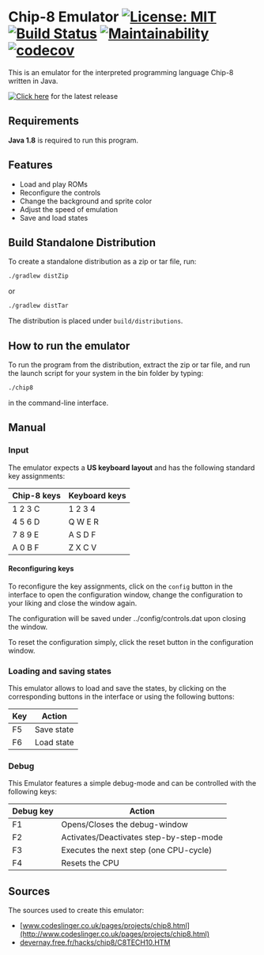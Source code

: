 # Chip-8 Emulator [![License: MIT](https://img.shields.io/badge/License-MIT-yellow.svg)](https://opensource.org/licenses/MIT) [![Build Status](https://travis-ci.org/nihas101/java-chip-8-emulator.svg?branch=master)](https://travis-ci.org/nihas101/java-chip-8-emulator) [![Maintainability](https://api.codeclimate.com/v1/badges/aa53a727391e465e281a/maintainability)](https://codeclimate.com/github/nihas101/java-chip-8-emulator/maintainability) [![codecov](https://codecov.io/gh/nihas101/java-chip-8-emulator/branch/master/graph/badge.svg)](https://codecov.io/gh/nihas101/java-chip-8-emulator)



This is an emulator for the interpreted programming language Chip-8 written in Java.

[![Click here]()](https://github.com/nihas101/java-chip-8-emulator/releases/latest)  for the latest release

## Requirements
**Java 1.8** is required to run this program.

## Features

- Load and play ROMs
- Reconfigure the controls
- Change the background and sprite color
- Adjust the speed of emulation
- Save and load states

## Build Standalone Distribution

To create a standalone distribution as a zip or tar file, run:

```sh
./gradlew distZip
```
or
```sh
./gradlew distTar
```

The distribution is placed under `build/distributions`.

## How to run the emulator

To run the program from the distribution, extract the zip or tar file, and run the launch script for your system in the bin folder by typing:
```sh
./chip8
```
in the command-line interface.

## Manual

### Input

The emulator expects a **US keyboard layout** and has the following standard key assignments:

| Chip-8 keys   | Keyboard keys   |
| ------------- | --------------  |
| 1 2 3 C       | 1 2 3 4         |
| 4 5 6 D       | Q W E R         |
| 7 8 9 E       | A S D F         |
| A 0 B F       | Z X C V         |

#### Reconfiguring keys

To reconfigure the key assignments, click on the ``config`` button in the interface to
open the configuration window, change the configuration to your liking and close the window again.

The configuration will be saved under ../config/controls.dat upon closing the window.

To reset the configuration simply, click the reset button in the configuration window.

### Loading and saving states

This emulator allows to load and save the states, by clicking on the corresponding buttons in the interface
or using the following buttons:

| Key           | Action                                     |
| ------------- | -----------------------------------------  |
| F5            | Save state                                 |
| F6            | Load state                                 |


### Debug
This Emulator features a simple debug-mode and can be controlled with the following keys:

| Debug key      | Action                                     |
| -------------  | -----------------------------------------  |
| F1             | Opens/Closes the debug-window              |
| F2             | Activates/Deactivates step-by-step-mode    |
| F3             | Executes the next step (one CPU-cycle)     |
| F4             | Resets the CPU                             |

## Sources

The sources used to create this emulator:
* [www.codeslinger.co.uk/pages/projects/chip8.html](http://www.codeslinger.co.uk/pages/projects/chip8.html)
* [devernay.free.fr/hacks/chip8/C8TECH10.HTM](http://devernay.free.fr/hacks/chip8/C8TECH10.HTM)
